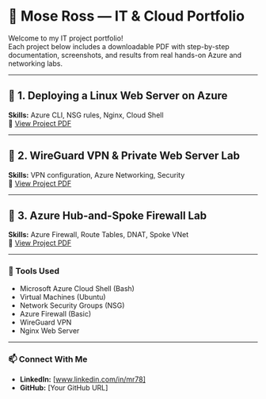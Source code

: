 # 💼 Mose Ross — IT & Cloud Portfolio

Welcome to my IT project portfolio!  
Each project below includes a downloadable PDF with step-by-step documentation, screenshots, and results from real hands-on Azure and networking labs.

---

## 🔹 1. Deploying a Linux Web Server on Azure
**Skills:** Azure CLI, NSG rules, Nginx, Cloud Shell  
📄 [View Project PDF](./1_Azure_Web_Server_Project.pdf)

---

## 🔹 2. WireGuard VPN & Private Web Server Lab
**Skills:** VPN configuration, Azure Networking, Security  
📄 [View Project PDF](./2_WireGuard_VPN_Lab.pdf)

---

## 🔹 3. Azure Hub-and-Spoke Firewall Lab
**Skills:** Azure Firewall, Route Tables, DNAT, Spoke VNet  
📄 [View Project PDF](./3_Azure_Firewall_Hub_Spoke_Lab.pdf)

---

### 🧰 Tools Used
- Microsoft Azure Cloud Shell (Bash)
- Virtual Machines (Ubuntu)
- Network Security Groups (NSG)
- Azure Firewall (Basic)
- WireGuard VPN
- Nginx Web Server

---

### 📫 Connect With Me
- **LinkedIn:** [www.linkedin.com/in/mr78]
- **GitHub:** [Your GitHub URL]

                
